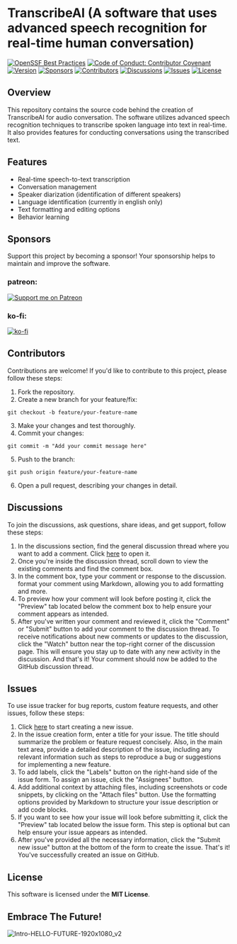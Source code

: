 # TranscribeAI (A software that uses advanced speech recognition for real-time human conversation)
[![OpenSSF Best Practices](https://bestpractices.coreinfrastructure.org/projects/7452/badge)](https://bestpractices.coreinfrastructure.org/projects/7452)
[![Code of Conduct: Contributor Covenant](https://img.shields.io/badge/code_of_conduct-contributor_covenant-14cc21)](https://github.com/EthicalSource/contributor_covenant)
[![Version](https://img.shields.io/badge/version-1.0.0-blue.svg)](https://github.com/TranscriptAI/TranscribeAI/releases)
[![Sponsors](https://img.shields.io/badge/sponsors-2-yellow.svg)](https://ko-fi.com/R5R0M2YFE)
[![Contributors](https://img.shields.io/github/contributors/TranscriptAI/TranscribeAI.svg)](https://github.com/TranscriptAI/TranscribeAI/graphs/contributors)
[![Discussions](https://img.shields.io/github/discussions/TranscriptAI/TranscribeAI.svg)](https://github.com/TranscriptAI/TranscribeAI/discussions)
[![Issues](https://img.shields.io/github/issues/TranscriptAI/TranscribeAI.svg)](https://github.com/TranscriptAI/TranscribeAI/issues)
[![License](https://img.shields.io/badge/license-MIT-blue.svg)](LICENSE)
## Overview
This repository contains the source code behind the creation of TranscribeAI for audio conversation. The software utilizes advanced speech recognition techniques to transcribe spoken language into text in real-time. It also provides features for conducting conversations using the transcribed text.
## Features
- Real-time speech-to-text transcription
- Conversation management
- Speaker diarization (identification of different speakers)
- Language identification (currently in english only)
- Text formatting and editing options
- Behavior learning
## Sponsors
Support this project by becoming a sponsor! Your sponsorship helps to maintain and improve the software.
### patreon:
[![Support me on Patreon](https://img.shields.io/badge/Support%20me%20on-Patreon-orange.svg?style=for-the-badge&logo=patreon)](https://www.patreon.com/TranscribeAI)

### ko-fi:
[![ko-fi](https://ko-fi.com/img/githubbutton_sm.svg)](https://ko-fi.com/R5R0M2YFE)
## Contributors
Contributions are welcome! If you'd like to contribute to this project, please follow these steps:
1. Fork the repository.
2. Create a new branch for your feature/fix:
```shell
git checkout -b feature/your-feature-name
```
3. Make your changes and test thoroughly.
4. Commit your changes:
```shell
git commit -m "Add your commit message here"
```
5. Push to the branch:
```shell
git push origin feature/your-feature-name
```
6. Open a pull request, describing your changes in detail.
## Discussions
To join the discussions, ask questions, share ideas, and get support, follow these steps:
1. In the discussions section, find the general discussion thread where you want to add a comment. Click [here](https://github.com/TranscriptAI/TranscribeAI/discussions/1) to open it.
2. Once you're inside the discussion thread, scroll down to view the existing comments and find the comment box.
3. In the comment box, type your comment or response to the discussion. format your comment using Markdown, allowing you to add formatting and more.
4. To preview how your comment will look before posting it, click the "Preview" tab located below the comment box to help ensure your comment appears as intended.
5. After you've written your comment and reviewed it, click the "Comment" or "Submit" button to add your comment to the discussion thread.
To receive notifications about new comments or updates to the discussion, click the "Watch" button near the top-right corner of the discussion page. This will ensure you stay up to date with any new activity in the discussion. And that's it! Your comment should now be added to the GitHub discussion thread.
## Issues
To use issue tracker for bug reports, custom feature requests, and other issues, follow these steps:
1. Click [here](https://github.com/TranscriptAI/TranscribeAI/issues/new/choose) to start creating a new issue.
2. In the issue creation form, enter a title for your issue. The title should summarize the problem or feature request concisely. Also, in the main text area, provide a detailed description of the issue, including any relevant information such as steps to reproduce a bug or suggestions for implementing a new feature.
3. To add labels, click the "Labels" button on the right-hand side of the issue form. To assign an issue, click the "Assignees" button.
4. Add additional context by attaching files, including screenshots or code snippets, by clicking on the "Attach files" button. Use the formatting options provided by Markdown to structure your issue description or add code blocks.
5. If you want to see how your issue will look before submitting it, click the "Preview" tab located below the issue form. This step is optional but can help ensure your issue appears as intended.
6. After you've provided all the necessary information, click the "Submit new issue" button at the bottom of the form to create the issue. That's it! You've successfully created an issue on GitHub.
## License
This software is licensed under the **MIT License**.
## Embrace The Future!
![Intro-HELLO-FUTURE-1920x1080_v2](https://github.com/TranscriptAI/TranscribeAI/assets/136038564/47310abd-0273-4c53-8712-e2b116c607b6)
